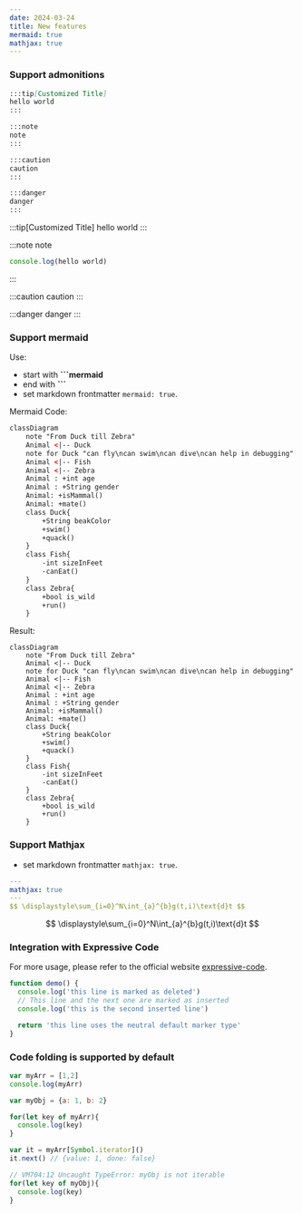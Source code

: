 ```yaml
---
date: 2024-03-24
title: New features
mermaid: true
mathjax: true
---
```



### Support admonitions

```markdown
:::tip[Customized Title]
hello world
:::

:::note
note
:::

:::caution
caution
:::

:::danger
danger
:::

```

:::tip[Customized Title]
hello world
:::

:::note
note

```js
console.log(hello world)
```

:::

:::caution
caution
:::

:::danger
danger
:::


### Support mermaid

Use:

+ start with **```mermaid**
+ end with **```**
+ set markdown frontmatter `mermaid: true`.

Mermaid Code:

```html title="mermaid.md"
classDiagram
    note "From Duck till Zebra"
    Animal <|-- Duck
    note for Duck "can fly\ncan swim\ncan dive\ncan help in debugging"
    Animal <|-- Fish
    Animal <|-- Zebra
    Animal : +int age
    Animal : +String gender
    Animal: +isMammal()
    Animal: +mate()
    class Duck{
        +String beakColor
        +swim()
        +quack()
    }
    class Fish{
        -int sizeInFeet
        -canEat()
    }
    class Zebra{
        +bool is_wild
        +run()
    }
```

Result:

```mermaid
classDiagram
    note "From Duck till Zebra"
    Animal <|-- Duck
    note for Duck "can fly\ncan swim\ncan dive\ncan help in debugging"
    Animal <|-- Fish
    Animal <|-- Zebra
    Animal : +int age
    Animal : +String gender
    Animal: +isMammal()
    Animal: +mate()
    class Duck{
        +String beakColor
        +swim()
        +quack()
    }
    class Fish{
        -int sizeInFeet
        -canEat()
    }
    class Zebra{
        +bool is_wild
        +run()
    }
```

### Support Mathjax

+ set markdown frontmatter `mathjax: true`.

```yaml title="Mathjax.md"
---
mathjax: true
---
$$ \displaystyle\sum_{i=0}^N\int_{a}^{b}g(t,i)\text{d}t $$
```

$$ \displaystyle\sum_{i=0}^N\int_{a}^{b}g(t,i)\text{d}t $$

### Integration with Expressive Code

For more usage, please refer to the official website [expressive-code](https://expressive-code.com/).

```js title="line-markers.js" del={2} ins={3-4} {6}
function demo() {
  console.log('this line is marked as deleted')
  // This line and the next one are marked as inserted
  console.log('this is the second inserted line')

  return 'this line uses the neutral default marker type'
}
```

### Code folding is supported by default

```js
var myArr = [1,2]
console.log(myArr)

var myObj = {a: 1, b: 2}

for(let key of myArr){
  console.log(key)
}

var it = myArr[Symbol.iterator]()
it.next() // {value: 1, done: false}

// VM704:12 Uncaught TypeError: myObj is not iterable
for(let key of myObj){
  console.log(key)
}

```
